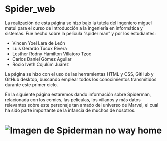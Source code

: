 # Spider_web

La realización de esta página se hizo bajo la tutela del ingeniero miguel matul para el curso de Introducción 
a la ingeniería en informática y sistemas. Fue hecho sobre la película “spider man” y por los estudiantes:

- Vincen Yoel Lara de León
- Luis Gerardo Tucux Rivera 
- Lesther Rodny Hámilton Villatoro Tzoc 
- Carlos Daniel Gómez Aguilar 
- Rocio Iveth Cojulúm Juárez

La página se hizo con el uso de las herramientas 
HTML y CSS, GitHub y GitHub desktop, buscando emplear todos los conocimientos transmitidos 
durante este primer ciclo.

En la siguiente página estaremos dando información sobre Spiderman, relacionada con los comics, las 
películas, los villanos y más datos relevantes sobre este personaje tan amado del universo de Marvel, el cual ha
sido parte importante de la infancia de muchos de nosotros.

![Imagen de Spiderman no way home](https://i0.wp.com/imgs.hipertextual.com/wp-content/uploads/2022/01/spider-man-no-way-home.jpeg?resize=1200%2C637&quality=50&strip=all&ssl=1)
=======